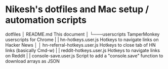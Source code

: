 # Nikesh's dotfiles and Mac setup / automation scripts

dotfiles
│   README.md                           This document
│
└───userscripts                         TamperMonkey userscripts for Chrome
|   |   hn-hotkeys.user.js              Hotkeys to navigate links on Hacker News
│   │   hn-referral-hotkeys.user.js     Hotkeys to close tab of HN links (basically Cmd-w)
|   |   reddit-hotkeys.user.js          Hotkeys to navigate links on Reddit
|   |   console-save.user.js            Script to add a "console.save" function to download arrays as JSON